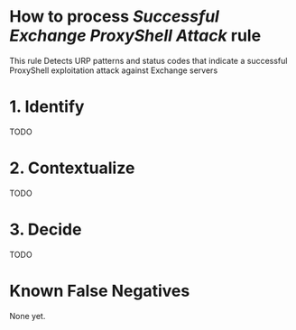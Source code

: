 # How to process *Successful Exchange ProxyShell Attack* rule
This rule Detects URP patterns and status codes that indicate a successful ProxyShell exploitation attack against Exchange servers

# 1. Identify
TODO

# 2. Contextualize
TODO

# 3. Decide
TODO

# Known False Negatives
None yet.
